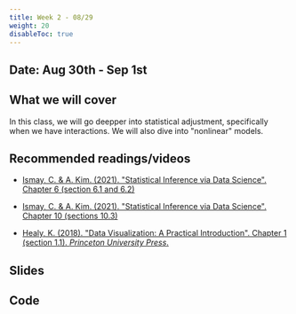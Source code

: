```yaml
---
title: Week 2 - 08/29
weight: 20
disableToc: true
---
```


## Date: Aug 30th - Sep 1st

## What we will cover

In this class, we will go deepper into statistical adjustment, specifically when we have interactions. We will also dive into "nonlinear" models.

## Recommended readings/videos

- [Ismay, C. & A. Kim. (2021). "Statistical Inference via Data Science". Chapter 6 (section 6.1 and 6.2)](https://moderndive.com/6-multiple-regression.html)

- [Ismay, C. & A. Kim. (2021). "Statistical Inference via Data Science". Chapter 10 (sections 10.3)](https://moderndive.com/10-inference-for-regression.html)

- [Healy, K. (2018). "Data Visualization: A Practical Introduction". Chapter 1 (section 1.1). *Princeton University Press*.](https://socviz.co/lookatdata.html)



## Slides
<!-- 
{{% button href="https://sta235.netlify.app/Classes/Week2/1_OLS/f2021_sta235h_3_reg.html" icon="fas fa-external-link-alt" icon-position="right" %}}New window{{% /button %}} {{% button href="https://sta235.netlify.app/Classes/Week2/1_OLS/f2021_sta235h_3_reg.pdf" icon="fas fa-file-pdf" icon-position="right" %}}Download{{% /button %}} 

{{< slides src="https://sta235.netlify.app/Classes/Week2/1_OLS/f2021_sta235h_3_reg.html" >}}

<br>

{{% button href="https://sta235.netlify.app/Classes/Week2/2_OLS_probs/f2021_sta235h_4_reg.html" icon="fas fa-external-link-alt" icon-position="right" %}}New window{{% /button %}} {{% button href="https://sta235.netlify.app/Classes/Week2/2_OLS_probs/f2021_sta235h_4_reg.pdf" icon="fas fa-file-pdf" icon-position="right" %}}Download{{% /button %}} 

{{< slides src="https://sta235.netlify.app/Classes/Week2/2_OLS_probs/f2021_sta235h_4_reg.html" >}}
-->
## Code
<!-- 
Here is the R script we will review in class, with some additional questions: 

<a onclick="ga('send', 'event', 'External-Link','click','code2','0','Link');" href="https://raw.githubusercontent.com/maibennett/sta235/main/exampleSite/content/Classes/Week2/1_OLS/code/f2022_sta235h_2_reg.R" target="_blank" class="btn btn-default">Download<i class="fas fa-code"></i></a> 
-->

<!-- 
## Notes

- *How do I interpret log transformations of variables in a linear regression?*

**Answer**: A lot of the time, we want to transform our dependent variable `$ y $` to `$ \log(y) $`, so that it's normally distributed (e.g. income), or sometimes we could also have a covariates included in our model in a log form. How do we interpret the coefficients in a linear regression model under these transformations? As we saw in class, you can actually interpret them as percentage changes! Take a look at this article to see how to exactly interpret these coefficients, depending on whether your dependent or independent variable (or both!) are in log form. {{% button href="https://data.library.virginia.edu/interpreting-log-transformations-in-a-linear-model/" icon="fas fa-external-link-alt" icon-position="right" %}}Go to article{{% /button %}}

- *Do we need to standardize binary covariates?*

**Answer**: As we saw in class, the main problem with standardizing binary variables is that the interpretation becomes more complicated (e.g. what does "1 standard deviation increase" of the Bechdel test variable mean?). One way to address this would be to not standardize coefficients for indicators (be careful here when comparing effect sizes, though), or standardize variables as suggested by [Andrew Gelman](https://statmodeling.stat.columbia.edu/2010/04/12/a_question_abou_9/), where you can [divide all numeric variables by two standard deviations](http://www.stat.columbia.edu/~gelman/research/published/standardizing7.pdf) to make them comparable to the coefficients of binary variables (Note: we won't be doing that in this class, but the information is here if someone is curious about this). -->